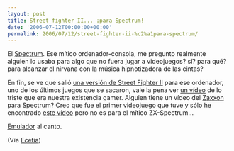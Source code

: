 ```yaml
---
layout: post
title: Street fighter II... ¡para Spectrum!
date: '2006-07-12T00:00:00+00:00'
permalink: 2006/07/12/street-fighter-ii-%c2%a1para-spectrum/
---
```

<img style="float:right; margin:0 0 10px 10px;" src="http://photos1.blogger.com/blogger/6639/1972/320/Street_Fighter_2.jpg" border="0" alt="" />El <a href="http://en.wikipedia.org/wiki/ZX_Spectrum#ZX_Spectrum_128_.281986.29">Spectrum</a>. Ese mítico ordenador-consola, me pregunto realmente alguien lo usaba para algo que no fuera jugar a videojuegos? sí? para qué? para alcanzar el nirvana con la música hipnotizadora de las cintas? 

En fin, se ve que salió <a href="http://kalateur.blogspot.com/2006/07/street-fighter-2-versin-spectrum.html">una versión de Street Fighter II</a> para ese ordenador, uno de los últimos juegos que se sacaron, vale la pena ver <a href="http://www.youtube.com/watch?v=h2nEFAI-F10">un vídeo</a> de lo triste que era nuestra existencia gamer. Alguien tiene un vídeo del <a href="http://www.mobygames.com/game/zx-spectrum/zaxxon/screenshots">Zaxxon</a> para Spectrum? Creo que fue el primer videojuego que tuve y sólo he encontrado <a href="http://www.youtube.com/watch?v=f4SRyS0WPzM">este vídeo</a> pero no es para el mítico ZX-Spectrum...

<a href="http://spectrummagic.emuunlim.com/Spectrum%20Magic%20Emulators.htm">Emulador</a> al canto.

(Vía <a href="http://www.ecetia.com/2006/07/11/el-street-fighter-que-jugaron-tus-antepasados/">Ecetia</a>)
